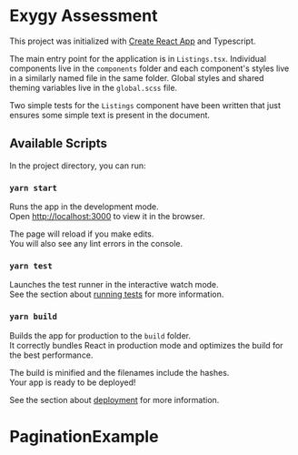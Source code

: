 # Exygy Assessment

This project was initialized with [Create React App](https://github.com/facebook/create-react-app) and Typescript.

The main entry point for the application is in `Listings.tsx`. Individual components live in the `components` folder and each component's styles live in a similarly named file in the same folder. Global styles and shared theming variables live in the `global.scss` file.

Two simple tests for the `Listings` component have been written that just ensures some simple text is present in the document.

## Available Scripts

In the project directory, you can run:

### `yarn start`

Runs the app in the development mode.\
Open [http://localhost:3000](http://localhost:3000) to view it in the browser.

The page will reload if you make edits.\
You will also see any lint errors in the console.

### `yarn test`

Launches the test runner in the interactive watch mode.\
See the section about [running tests](https://facebook.github.io/create-react-app/docs/running-tests) for more information.

### `yarn build`

Builds the app for production to the `build` folder.\
It correctly bundles React in production mode and optimizes the build for the best performance.

The build is minified and the filenames include the hashes.\
Your app is ready to be deployed!

See the section about [deployment](https://facebook.github.io/create-react-app/docs/deployment) for more information.
# PaginationExample
